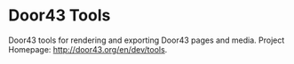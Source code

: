 Door43 Tools
============

Door43 tools for rendering and exporting Door43 pages and media. Project Homepage: http://door43.org/en/dev/tools.
